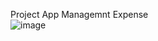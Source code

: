 Project App Managemnt Expense </br>
![image](https://github.com/user-attachments/assets/cc30cf5c-2115-470e-947d-fc71b6cb8527)
